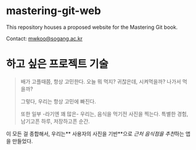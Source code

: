 # mastering-git-web

This repository houses a proposed website for the Mastering Git book.

Contact: mwkoo@sogang.ac.kr


# 하고 싶은 프로젝트 기술

> 배가 고플때쯤, 항상 고민한다. 오늘 뭐 먹지?
귀찮은데, 시켜먹을까? 나가서 먹을까?
>
> 그렇다, 우리는 항상 고민에 빠진다.
>
> 또한 일부 -라기엔 꽤 많은- 우리는, 음식을 먹기전 사진을 찍는다.
특별한 경험, 남기고픈 하루, 저장하고픈 순간.

 이 모든 걸 종합해서, 우리는** 사용자의 사진을 기반**으로 *근처 음식점을 추천*하는 앱을 만들었다.

